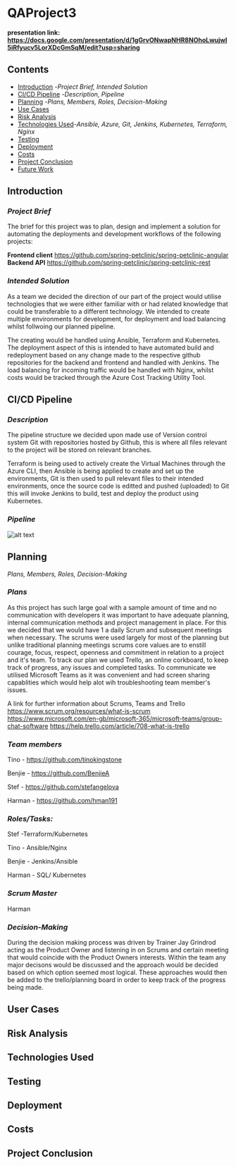 # QAProject3
**presentation link: https://docs.google.com/presentation/d/1gGrvONwapNHR8NOhoLwujwI5iRfyucv5LorXDcGmSqM/edit?usp=sharing**


## Contents 
* [Introduction](#Introduction) -*Project Brief, Intended Solution*
* [CI/CD Pipeline](#dep_pipeline) -*Description, Pipeline*
* [Planning](#planning) -*Plans, Members, Roles, Decision-Making*
* [Use Cases](#UserCases)
* [Risk Analysis](#Risk) 
* [Technologies Used](#Technology)-*Ansible, Azure, Git, Jenkins, Kubernetes, Terraform, Nginx* 
* [Testing](#Testing)
* [Deployment](#Deployment)
* [Costs](#Costs) 
* [Project Conclusion](#Conclusion) 
* [Future Work](#FutureWork) 


<a name="Introduction"></a>
## Introduction 
### *Project Brief*
The brief for this project was to plan, design and implement a solution for automating the deployments and development workflows of the following projects:
 
**Frontend client** https://github.com/spring-petclinic/spring-petclinic-angular
**Backend API** https://github.com/spring-petclinic/spring-petclinic-rest
 
 
### *Intended Solution*
As a team we decided the direction of our part of the project would utilise technologies that we were either familiar with or had related knowledge that could be transferable to a different technology. We intended to create multiple environments for development, for deployment and load balancing whilst follwoing our planned pipeline. 

The creating would be handled using Ansible, Terraform and Kubernetes. The deployment aspect of this is intended to have automated build and redeployment based on any change made to the respective github repositories for the backend and frontend and handled with Jenkins. The load balancing for incoming traffic would be handled with Nginx, whilst costs would be tracked through the Azure Cost Tracking Utility Tool.

<a name="dep_pipeline"></a>
## CI/CD Pipeline
### *Description*
The pipeline structure we decided upon made use of Version control system Git with repositories hosted by Github, this is where all files relevant to the project will be stored on relevant branches.

Terraform is being used to actively create the Virtual Machines through the Azure CLI, then Ansible is being applied to create and set up the environments, Git is then used to pull relevant files to their intended environments, once the source code is editted and pushed (uploaded) to Git this will invoke Jenkins to build, test and deploy the product using Kubernetes. 

### *Pipeline*
![alt text](https://github.com/the-ci-squad/QAProject3/blob/tino_terraform_ansible/README_FILES/INITAL-CI-PIPELINE-DESIGN.jpg)


<a name="planning"></a>
## Planning
*Plans, Members, Roles, Decision-Making*
### *Plans*
As this project has such large goal with a sample amount of time and no communication with developers it was important to have adequate planning, internal communication methods and project management in place. For this we decided that we would have 1 a daily Scrum and subsequent meetings when necessary. The scrums were used largely for most of the planning but unlike traditional planning meetings scrums core values are to enstill courage, focus, respect, openness and commitment in relation to a project and it's team. To track our plan we used Trello, an online corkboard, to keep track of progress, any issues and completed tasks. To communicate we utilised Microsoft Teams as it was convenient and had screen sharing capablities which would help alot wih troubleshooting team member's issues.  

A link for further information about Scrums, Teams and Trello
https://www.scrum.org/resources/what-is-scrum
https://www.microsoft.com/en-gb/microsoft-365/microsoft-teams/group-chat-software
https://help.trello.com/article/708-what-is-trello

### *Team members*
Tino - https://github.com/tinokingstone

Benjie - https://github.com/BenjieA

Stef - https://github.com/stefangelova

Harman - https://github.com/hman191



### *Roles/Tasks:* 
Stef -Terraform/Kubernetes

Tino - Ansible/Nginx

Benjie - Jenkins/Ansible

Harman - SQL/ Kubernetes

### *Scrum Master* 
Harman

### *Decision-Making*
During the decision making process was driven by Trainer Jay Grindrod acting as the Product Owner and listening in on Scrums and certain meeting that would coincide with the Product Owners interests. Within the team any major decisons would be discussed and the approach would be decided based on which option seemed most logical. These approaches would then be added to the trello/planning board in order to keep track of the  progress being made.




<a name="UserCases"></a>
## User Cases


<a name="Risk"></a>
## Risk Analysis


<a name="Technology"></a>
## Technologies Used

<a name="Testing"></a>
## Testing

<a name="Deployment"></a>
## Deployment

<a name="Costs"></a>
## Costs 

<a name="Conclusion"></a>
## Project Conclusion

